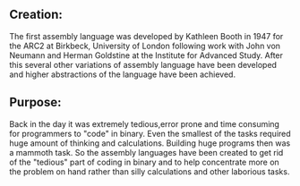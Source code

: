 ## Creation:
The first assembly language was developed by Kathleen Booth in 1947 for the ARC2 at  Birkbeck, University of London following work with John von Neumann and Herman Goldstine at the Institute for Advanced Study. After this several other variations of assembly language have been developed and higher abstractions of the language have been achieved.

## Purpose:
Back in the day it was extremely tedious,error prone and time consuming for programmers to "code" in binary. Even the smallest of the tasks required huge amount of thinking and calculations. Building huge programs then was a mammoth task. So the assembly languages have been created to get rid of the "tedious" part of coding in binary and to help concentrate more on the problem on hand rather than silly calculations and other laborious tasks.
